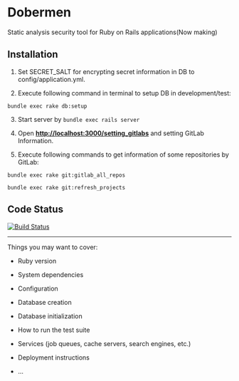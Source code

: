 # Dobermen

Static analysis security tool for Ruby on Rails applications(Now making)

## Installation

1. Set SECRET_SALT for encrypting secret information in DB to config/application.yml.

2. Execute following command in terminal to setup DB in development/test:

```
bundle exec rake db:setup
```

3. Start server by `bundle exec rails server`

4. Open **[http://localhost:3000/setting_gitlabs](http://localhost:3000/setting_gitlabs)** and setting GitLab Information.

5. Execute following commands to get information of some repositories by GitLab:

```
bundle exec rake git:gitlab_all_repos

bundle exec rake git:refresh_projects
```

## Code Status

[![Build Status](https://travis-ci.org/morizyun/dobermen.svg?branch=features%2Fadd_travis_ci_settings)](https://travis-ci.org/morizyun/dobermen)

---

Things you may want to cover:

* Ruby version

* System dependencies

* Configuration

* Database creation

* Database initialization

* How to run the test suite

* Services (job queues, cache servers, search engines, etc.)

* Deployment instructions

* ...

